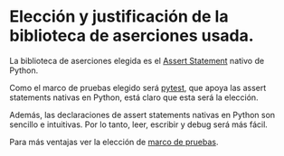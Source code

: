 # Elección y justificación de la biblioteca de aserciones usada.

La biblioteca de aserciones elegida es el [Assert Statement](https://docs.python.org/3/reference/simple_stmts.html#the-assert-statement) nativo de Python.

Como el marco de pruebas elegido será [pytest](https://docs.pytest.org/en/stable/), que apoya las assert statements nativas en Python, está claro que esta será la elección. 

Además, las declaraciones de assert statements nativas en Python son sencillo e intuitivas. Por lo tanto, leer, escribir y debug será más fácil.

Para más ventajas ver la elección de [marco de pruebas](marco_pruebas.md).
